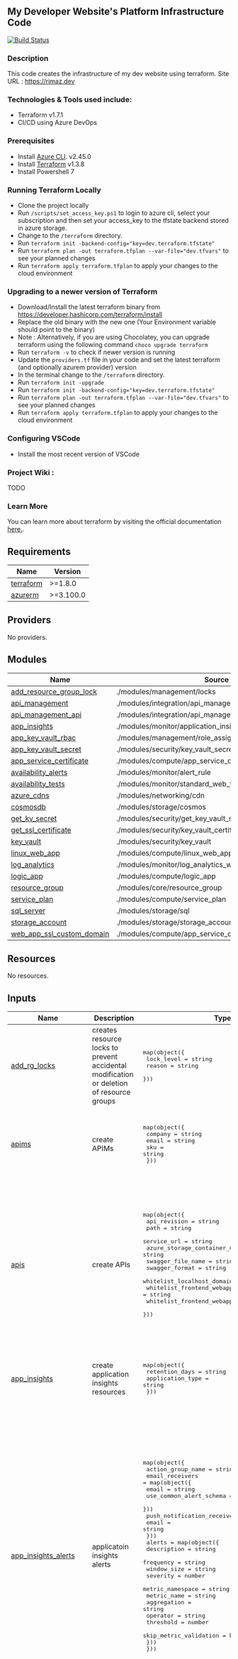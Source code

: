 ## My Developer Website's Platform Infrastructure Code

[![Build Status](https://dev.azure.com/rimazmohommed523/Rimaz%20-%20Website/_apis/build/status%2Frimaz523.rimaz-website-infra?branchName=master)](https://dev.azure.com/rimazmohommed523/Rimaz%20-%20Website/_build/latest?definitionId=19&branchName=master)

### Description

This code creates the infrastructure of my dev website using terraform.
Site URL : https://rimaz.dev

### Technologies & Tools used include:

- Terraform v1.7.1
- CI/CD using Azure DevOps


### Prerequisites

- Install [Azure CLI](https://learn.microsoft.com/en-us/cli/azure/install-azure-cli-windows?tabs=azure-cli). v2.45.0
- Install [Terraform](https://developer.hashicorp.com/terraform/downloads) v1.3.8
- Install Powershell 7

### Running Terraform Locally

- Clone the project locally
- Run `/scripts/set_access_key.ps1` to login to azure cli, select your subscription and then set your access_key to the tfstate backend stored in azure storage.
- Change to the `/terraform` directory.
- Run `terraform init -backend-config="key=dev.terraform.tfstate"`
- Run `terraform plan -out terraform.tfplan --var-file="dev.tfvars"` to see your planned changes
- Run `terraform apply terraform.tfplan` to apply your changes to the cloud environment

### Upgrading to a newer version of Terraform

- Download/Install the latest terraform binary from https://developer.hashicorp.com/terraform/install
- Replace the old binary with the new one (Your Environment variable should point to the binary)
- Note : Alternatively, if you are using Chocolatey, you can upgrade terraform using the following command `choco upgrade terraform`
- Run `terraform -v` to check if newer version is running
- Update the `providers.tf` file in your code and set the latest terraform (and optionally azurem provider) version
- In the terminal change to the `/terraform` directory.
- Run `terraform init -upgrade`
- Run `terraform init -backend-config="key=dev.terraform.tfstate"`
- Run `terraform plan -out terraform.tfplan --var-file="dev.tfvars"` to see your planned changes
- Run `terraform apply terraform.tfplan` to apply your changes to the cloud environment

### Configuring VSCode

- Install the most recent version of VSCode

### Project Wiki :
TODO

### Learn More

You can learn more about terraform by visiting the official documentation [here.](https://developer.hashicorp.com/terraform/docs).


<!-- BEGIN_TF_DOCS -->
## Requirements

| Name | Version |
|------|---------|
| <a name="requirement_terraform"></a> [terraform](#requirement\_terraform) | >=1.8.0 |
| <a name="requirement_azurerm"></a> [azurerm](#requirement\_azurerm) | >=3.100.0 |

## Providers

No providers.

## Modules

| Name | Source | Version |
|------|--------|---------|
| <a name="module_add_resource_group_lock"></a> [add\_resource\_group\_lock](#module\_add\_resource\_group\_lock) | ./modules/management/locks | n/a |
| <a name="module_api_management"></a> [api\_management](#module\_api\_management) | ./modules/integration/api_management | n/a |
| <a name="module_api_management_api"></a> [api\_management\_api](#module\_api\_management\_api) | ./modules/integration/api_management_api | n/a |
| <a name="module_app_insights"></a> [app\_insights](#module\_app\_insights) | ./modules/monitor/application_insights | n/a |
| <a name="module_app_key_vault_rbac"></a> [app\_key\_vault\_rbac](#module\_app\_key\_vault\_rbac) | ./modules/management/role_assignment | n/a |
| <a name="module_app_key_vault_secret"></a> [app\_key\_vault\_secret](#module\_app\_key\_vault\_secret) | ./modules/security/key_vault_secret | n/a |
| <a name="module_app_service_certificate"></a> [app\_service\_certificate](#module\_app\_service\_certificate) | ./modules/compute/app_service_certificate | n/a |
| <a name="module_availability_alerts"></a> [availability\_alerts](#module\_availability\_alerts) | ./modules/monitor/alert_rule | n/a |
| <a name="module_availability_tests"></a> [availability\_tests](#module\_availability\_tests) | ./modules/monitor/standard_web_test | n/a |
| <a name="module_azure_cdns"></a> [azure\_cdns](#module\_azure\_cdns) | ./modules/networking/cdn | n/a |
| <a name="module_cosmosdb"></a> [cosmosdb](#module\_cosmosdb) | ./modules/storage/cosmos | n/a |
| <a name="module_get_kv_secret"></a> [get\_kv\_secret](#module\_get\_kv\_secret) | ./modules/security/get_key_vault_secret | n/a |
| <a name="module_get_ssl_certificate"></a> [get\_ssl\_certificate](#module\_get\_ssl\_certificate) | ./modules/security/key_vault_certificate | n/a |
| <a name="module_key_vault"></a> [key\_vault](#module\_key\_vault) | ./modules/security/key_vault | n/a |
| <a name="module_linux_web_app"></a> [linux\_web\_app](#module\_linux\_web\_app) | ./modules/compute/linux_web_app | n/a |
| <a name="module_log_analytics"></a> [log\_analytics](#module\_log\_analytics) | ./modules/monitor/log_analytics_workspace | n/a |
| <a name="module_logic_app"></a> [logic\_app](#module\_logic\_app) | ./modules/compute/logic_app | n/a |
| <a name="module_resource_group"></a> [resource\_group](#module\_resource\_group) | ./modules/core/resource_group | n/a |
| <a name="module_service_plan"></a> [service\_plan](#module\_service\_plan) | ./modules/compute/service_plan | n/a |
| <a name="module_sql_server"></a> [sql\_server](#module\_sql\_server) | ./modules/storage/sql | n/a |
| <a name="module_storage_account"></a> [storage\_account](#module\_storage\_account) | ./modules/storage/storage_account | n/a |
| <a name="module_web_app_ssl_custom_domain"></a> [web\_app\_ssl\_custom\_domain](#module\_web\_app\_ssl\_custom\_domain) | ./modules/compute/app_service_custom_hostname_binding | n/a |

## Resources

No resources.

## Inputs

| Name | Description | Type | Default | Required |
|------|-------------|------|---------|:--------:|
| <a name="input_add_rg_locks"></a> [add\_rg\_locks](#input\_add\_rg\_locks) | creates resource locks to prevent accidental modification or deletion of resource groups | <pre>map(object({<br>    lock_level = string<br>    reason     = string<br>  }))</pre> | <pre>{<br>  "data": {<br>    "lock_level": "CanNotDelete",<br>    "reason": "Prevent accidental deletion of data"<br>  }<br>}</pre> | no |
| <a name="input_apims"></a> [apims](#input\_apims) | create APIMs | <pre>map(object({<br>    company = string<br>    email   = string<br>    sku     = string<br>  }))</pre> | <pre>{<br>  "backend": {<br>    "company": "#{company_name}#",<br>    "email": "#{company_email}#",<br>    "sku": "#{apim_sku}#"<br>  }<br>}</pre> | no |
| <a name="input_apis"></a> [apis](#input\_apis) | create APIs | <pre>map(object({<br>    api_revision                            = string<br>    path                                    = string<br>    service_url                             = string<br>    azure_storage_container_url_for_swagger = string<br>    swagger_file_name                       = string<br>    swagger_format                          = string<br>    whitelist_localhost_domain              = string<br>    whitelist_frontend_webapp_domain        = string<br>    whitelist_frontend_webapp_domain_www    = string<br>  }))</pre> | <pre>{<br>  "Backend": {<br>    "api_revision": "v1",<br>    "azure_storage_container_url_for_swagger": "#{az_storage_container_url_for_swagger}#",<br>    "path": "v1",<br>    "service_url": "#{api_domain_url}#",<br>    "swagger_file_name": "swagger.json",<br>    "swagger_format": "openapi+json-link",<br>    "whitelist_frontend_webapp_domain": "#{apim_policy_whitelist_frontend_webapp_domain}#",<br>    "whitelist_frontend_webapp_domain_www": "#{apim_policy_whitelist_frontend_webapp_domain_www}#",<br>    "whitelist_localhost_domain": "http://localhost:3000/"<br>  }<br>}</pre> | no |
| <a name="input_app_insights"></a> [app\_insights](#input\_app\_insights) | create application insights resources | <pre>map(object({<br>    retention_days   = string<br>    application_type = string<br>  }))</pre> | <pre>{<br>  "app": {<br>    "application_type": "web",<br>    "retention_days": "90"<br>  }<br>}</pre> | no |
| <a name="input_app_insights_alerts"></a> [app\_insights\_alerts](#input\_app\_insights\_alerts) | applicatoin insights alerts | <pre>map(object({<br>    action_group_name = string<br>    email_receivers = map(object({<br>      email                   = string<br>      use_common_alert_schema = bool<br>    }))<br>    push_notification_receivers = map(object({<br>      email = string<br>    }))<br>    alerts = map(object({<br>      description            = string<br>      frequency              = string<br>      window_size            = string<br>      severity               = number<br>      metric_namespace       = string<br>      metric_name            = string<br>      aggregation            = string<br>      operator               = string<br>      threshold              = number<br>      skip_metric_validation = bool<br>    }))<br>  }))</pre> | <pre>{<br>  "rmz-site-grp": {<br>    "action_group_name": "Rimaz Website Monitor Action Group",<br>    "alerts": {<br>      "Rimaz Blog Website Availability": {<br>        "aggregation": "Average",<br>        "description": "Alert will be triggered when Availability is less than 100%.",<br>        "frequency": "PT15M",<br>        "metric_name": "availabilityResults/availabilityPercentage",<br>        "metric_namespace": "microsoft.insights/components",<br>        "operator": "LessThan",<br>        "severity": 0,<br>        "skip_metric_validation": false,<br>        "threshold": 100,<br>        "window_size": "PT15M"<br>      }<br>    },<br>    "email_receivers": {<br>      "alert-developer": {<br>        "email": "#{company_email}#",<br>        "use_common_alert_schema": true<br>      }<br>    },<br>    "push_notification_receivers": {<br>      "push-to-developer-app": {<br>        "email": "#{company_email}#"<br>      }<br>    }<br>  }<br>}</pre> | no |
| <a name="input_app_key_vault_rbac"></a> [app\_key\_vault\_rbac](#input\_app\_key\_vault\_rbac) | RBAC role assignments for app key vault | <pre>map(object({<br>    roles                            = list(string)<br>    principal_id                     = string<br>    skip_service_principal_aad_check = bool<br>    is_managed_identity              = bool<br>    mi_key                           = string<br>  }))</pre> | <pre>{<br>  "app_kv_rmz_principal": {<br>    "is_managed_identity": false,<br>    "mi_key": "",<br>    "principal_id": "#{devops_service_principal_id}#",<br>    "roles": [<br>      "Owner",<br>      "Key Vault Secrets Officer"<br>    ],<br>    "skip_service_principal_aad_check": false<br>  },<br>  "app_kv_usr_rimaz": {<br>    "is_managed_identity": false,<br>    "mi_key": "",<br>    "principal_id": "#{local_user_id}#",<br>    "roles": [<br>      "Owner",<br>      "Key Vault Secrets Officer"<br>    ],<br>    "skip_service_principal_aad_check": false<br>  },<br>  "app_kv_web_app_sami_api": {<br>    "is_managed_identity": true,<br>    "mi_key": "api",<br>    "principal_id": "",<br>    "roles": [<br>      "Reader",<br>      "Key Vault Secrets Officer"<br>    ],<br>    "skip_service_principal_aad_check": false<br>  },<br>  "app_kv_web_app_sami_react": {<br>    "is_managed_identity": true,<br>    "mi_key": "react",<br>    "principal_id": "",<br>    "roles": [<br>      "Reader",<br>      "Key Vault Secrets Officer"<br>    ],<br>    "skip_service_principal_aad_check": false<br>  }<br>}</pre> | no |
| <a name="input_app_key_vault_secrets"></a> [app\_key\_vault\_secrets](#input\_app\_key\_vault\_secrets) | create key vault resources | <pre>map(object({<br>    secret = string<br>  }))</pre> | <pre>{<br>  "application-insights-conn-string": {<br>    "secret": "connection_string"<br>  },<br>  "application-insights-key": {<br>    "secret": "instrumentation_key"<br>  },<br>  "cosmos-app-endpoint": {<br>    "secret": "cosmos_app_endpoint"<br>  },<br>  "cosmos-app-read-only-key": {<br>    "secret": "cosmos_app_read_only_key"<br>  },<br>  "cosmos-app-sql-database": {<br>    "secret": "cosmos_app_sql_database"<br>  }<br>}</pre> | no |
| <a name="input_cdns"></a> [cdns](#input\_cdns) | creates an azure cdn | <pre>map(object({<br>    sku           = string<br>    location      = string<br>    endpoint      = string<br>    hostname      = string<br>    custom_domain = string<br>  }))</pre> | <pre>{<br>  "app": {<br>    "custom_domain": "cdn.rimaz.dev",<br>    "endpoint": "blob",<br>    "hostname": "rimazdevappstore.blob.core.windows.net",<br>    "location": "global",<br>    "sku": "Standard_Microsoft"<br>  }<br>}</pre> | no |
| <a name="input_cosmosdbs"></a> [cosmosdbs](#input\_cosmosdbs) | create cosmos databases | <pre>map(object({<br>    kind = string<br>    containers = map(object({<br>      partition_key  = string<br>      max_throughput = number<br>    }))<br>  }))</pre> | <pre>{<br>  "app": {<br>    "containers": {<br>      "articles": {<br>        "max_throughput": 1000,<br>        "partition_key": "/slug"<br>      }<br>    },<br>    "kind": "GlobalDocumentDB"<br>  }<br>}</pre> | no |
| <a name="input_environment"></a> [environment](#input\_environment) | The deployed environment. | `string` | `"#{environment}#"` | no |
| <a name="input_key_vault_secrets"></a> [key\_vault\_secrets](#input\_key\_vault\_secrets) | get secrets from the key vault | <pre>map(object({<br>    kv_name           = string<br>    kv_resource_group = string<br>  }))</pre> | <pre>{<br>  "sql-app-db-server-admin-login-name": {<br>    "kv_name": "#{app_key_vault}#",<br>    "kv_resource_group": "#{data_resource_group}#"<br>  },<br>  "sql-app-db-server-admin-login-password": {<br>    "kv_name": "#{app_key_vault}#",<br>    "kv_resource_group": "#{data_resource_group}#"<br>  }<br>}</pre> | no |
| <a name="input_key_vaults"></a> [key\_vaults](#input\_key\_vaults) | create key vault resources | <pre>map(object({<br>    tenant_id = string<br>    sku       = string<br>  }))</pre> | <pre>{<br>  "app": {<br>    "sku": "standard",<br>    "tenant_id": "#{tenant_id}#"<br>  }<br>}</pre> | no |
| <a name="input_laws"></a> [laws](#input\_laws) | create log analytics workspaces | <pre>map(object({<br>    retention_days = string<br>    sku            = string<br>  }))</pre> | <pre>{<br>  "app": {<br>    "retention_days": "90",<br>    "sku": "PerGB2018"<br>  }<br>}</pre> | no |
| <a name="input_linux_webapps"></a> [linux\_webapps](#input\_linux\_webapps) | create linux web apps for deploying the marketplace api and frontends | <pre>map(object({<br>    stack         = string<br>    stack_version = string<br>  }))</pre> | <pre>{<br>  "angular": {<br>    "stack": "node",<br>    "stack_version": "18-lts"<br>  },<br>  "api": {<br>    "stack": "dotnet",<br>    "stack_version": "8.0"<br>  },<br>  "react": {<br>    "stack": "node",<br>    "stack_version": "18-lts"<br>  }<br>}</pre> | no |
| <a name="input_logic_apps"></a> [logic\_apps](#input\_logic\_apps) | create logic apps | <pre>map(object({<br>    deployment_mode = string<br>    connection_name = string<br>  }))</pre> | <pre>{<br>  "send-email": {<br>    "connection_name": "gmail",<br>    "deployment_mode": "Incremental"<br>  }<br>}</pre> | no |
| <a name="input_project"></a> [project](#input\_project) | Name of the project. | `string` | `"#{project}#"` | no |
| <a name="input_resource_groups"></a> [resource\_groups](#input\_resource\_groups) | create resource groups in the project's environment | <pre>map(object({<br>    location = string<br>  }))</pre> | <pre>{<br>  "app": {<br>    "location": "#{resource_group_location}#"<br>  },<br>  "common": {<br>    "location": "#{resource_group_location}#"<br>  },<br>  "data": {<br>    "location": "#{resource_group_location}#"<br>  }<br>}</pre> | no |
| <a name="input_service_plans"></a> [service\_plans](#input\_service\_plans) | create app service plans | <pre>map(object({<br>    sku = string<br>    os  = string<br>  }))</pre> | <pre>{<br>  "asp": {<br>    "os": "#{app_service_os}#",<br>    "sku": "#{app_service_sku}#"<br>  }<br>}</pre> | no |
| <a name="input_sql_servers"></a> [sql\_servers](#input\_sql\_servers) | create SQL servers | <pre>map(object({<br>    sku                      = string<br>    ms_entra_login_username  = string<br>    ms_entra_login_object_id = string<br>  }))</pre> | <pre>{<br>  "app": {<br>    "ms_entra_login_object_id": "3207c7da-5eed-46eb-abd3-1deb49b95e1e",<br>    "ms_entra_login_username": "rimazmohommed523_gmail.com#EXT#@rimazmohommed523gmail.onmicrosoft.com",<br>    "sku": "Basic"<br>  }<br>}</pre> | no |
| <a name="input_ssl_certificates"></a> [ssl\_certificates](#input\_ssl\_certificates) | get ssl certificates for the hosted web apps | <pre>map(object({<br>    kv_name           = string<br>    kv_resource_group = string<br>    ssl_cert_name     = string<br>  }))</pre> | <pre>{<br>  "rimaz-ssl": {<br>    "kv_name": "#{admin_key_vault}#",<br>    "kv_resource_group": "#{admin_resource_group}#",<br>    "ssl_cert_name": "#{kv_ssl_cert_name}#"<br>  }<br>}</pre> | no |
| <a name="input_storage_accounts"></a> [storage\_accounts](#input\_storage\_accounts) | create storage account resources | <pre>map(object({<br>    replication_type = string<br>    sku              = string<br>  }))</pre> | <pre>{<br>  "app": {<br>    "replication_type": "LRS",<br>    "sku": "Standard"<br>  }<br>}</pre> | no |
| <a name="input_subscription_id"></a> [subscription\_id](#input\_subscription\_id) | The azure subscription id. | `string` | `"#{subscription_id}#"` | no |
| <a name="input_web_app_ssl_domains"></a> [web\_app\_ssl\_domains](#input\_web\_app\_ssl\_domains) | Custom domain and ssl bindings for the hosted web apps | <pre>map(object({<br>    web_app_key = string<br>    ssl_state   = string<br>  }))</pre> | <pre>{<br>  "angular.rimaz.dev": {<br>    "ssl_state": "SniEnabled",<br>    "web_app_key": "angular"<br>  },<br>  "api.rimaz.dev": {<br>    "ssl_state": "SniEnabled",<br>    "web_app_key": "api"<br>  },<br>  "rimaz.dev": {<br>    "ssl_state": "IpBasedEnabled",<br>    "web_app_key": "react"<br>  },<br>  "www.rimaz.dev": {<br>    "ssl_state": "SniEnabled",<br>    "web_app_key": "react"<br>  }<br>}</pre> | no |
| <a name="input_web_tests"></a> [web\_tests](#input\_web\_tests) | create application insights availability tests | <pre>map(object({<br>    url           = string<br>    geo_locations = list(string)<br>    frequency     = number<br>    timeout       = number<br>  }))</pre> | <pre>{<br>  "api_health": {<br>    "frequency": 900,<br>    "geo_locations": [<br>      "emea-au-syd-edge"<br>    ],<br>    "timeout": 120,<br>    "url": "#{standard_web_test_api_health_url}#"<br>  },<br>  "blog_home_page": {<br>    "frequency": 900,<br>    "geo_locations": [<br>      "emea-au-syd-edge"<br>    ],<br>    "timeout": 120,<br>    "url": "#{standard_web_test_blog_url}#"<br>  },<br>  "site_cdn": {<br>    "frequency": 900,<br>    "geo_locations": [<br>      "emea-au-syd-edge"<br>    ],<br>    "timeout": 120,<br>    "url": "#{standard_web_test_cdn_hero_url}#"<br>  }<br>}</pre> | no |

## Outputs

No outputs.
<!-- END_TF_DOCS -->